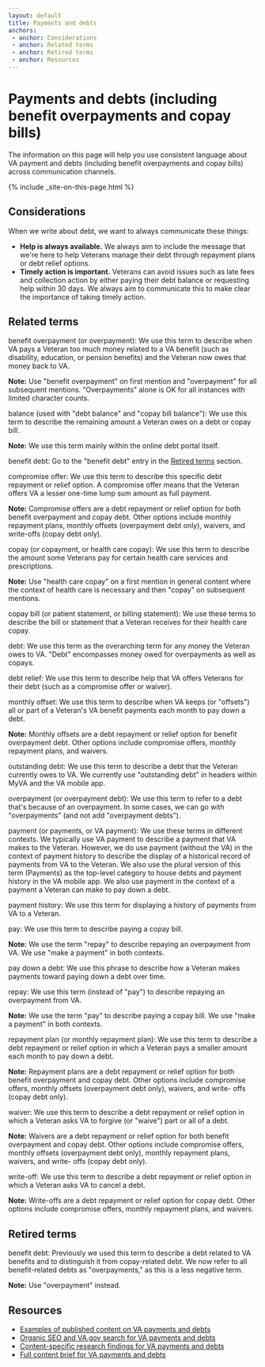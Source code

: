 ```yaml
---
layout: default
title: Payments and debts
anchors:
 - anchor: Considerations
 - anchor: Related terms
 - anchor: Retired terms
 - anchor: Resources
---
```


# Payments and debts (including benefit overpayments and copay bills)

The information on this page will help you use consistent language about VA payment and debts (including benefit overpayments and copay bills) across communication channels.

{% include _site-on-this-page.html %}

## Considerations

When we write about debt, we want to always communicate these things:

- **Help is always available.** We always aim to include the message that we're here to help Veterans manage their debt through repayment plans or debt relief options.
- **Timely action is important.** Veterans can avoid issues such as late fees and collection action by either paying their debt balance or requesting help within 30 days. We always aim to communicate this to make clear the importance of taking timely action.

## Related terms

benefit overpayment (or overpayment): We use this term to describe when VA pays a Veteran too much money related to a VA benefit (such as disability, education, or pension benefits) and the Veteran now owes that money back to VA.

**Note:** Use "benefit overpayment" on first mention and "overpayment" for all subsequent mentions. "Overpayments" alone is OK for all instances with limited character counts.

balance (used with "debt balance" and "copay bill balance"): We use this term to describe the remaining amount a Veteran owes on a debt or copay bill.

**Note:** We use this term mainly within the online debt portal itself.

benefit debt: Go to the "benefit debt" entry in the [Retired terms](#retired-terms) section.

compromise offer: We use this term to describe this specific debt repayment or relief option. A compromise offer means that the Veteran offers VA a lesser one-time lump sum amount as full payment.

**Note:** Compromise offers are a debt repayment or relief option for both benefit overpayment and copay debt. Other options include monthly repayment plans, monthly offsets (overpayment debt only), waivers, and write-offs (copay debt only).

copay (or copayment, or health care copay): We use this term to describe the amount some Veterans pay for certain health care services and prescriptions.

**Note:** Use "health care copay" on a first mention in general content where the context of health care is necessary and then "copay" on subsequent mentions.

copay bill (or patient statement, or billing statement): We use these terms to describe the bill or statement that a Veteran receives for their health care copay.

debt: We use this term as the overarching term for any money the Veteran owes to VA. "Debt" encompasses money owed for overpayments as well as copays.

debt relief: We use this term to describe help that VA offers Veterans for their debt (such as a compromise offer or waiver).

monthly offset: We use this term to describe when VA keeps (or "offsets") all or part of a Veteran's VA benefit payments each month to pay down a debt.

**Note:** Monthly offsets are a debt repayment or relief option for benefit overpayment debt. Other options include compromise offers, monthly repayment plans, and waivers.

outstanding debt: We use this term to describe a debt that the Veteran currently owes to VA. We currently use "outstanding debt" in headers within MyVA and the VA mobile app.

overpayment (or overpayment debt): We use this term to refer to a debt that's because of an overpayment. In some cases, we can go with "overpayments" (and not add "overpayment debts").

payment (or payments, or VA payment): We use these terms in different contexts. We typically use VA payment to describe a payment that VA makes to the Veteran. However, we do use payment (without the VA) in the context of payment history to describe the display of a historical record of payments from VA to the Veteran. We also use the plural version of this term (Payments) as the top-level category to house debts and payment history in the VA mobile app. We also use payment in the context of a payment a Veteran can make to pay down a debt.

payment history: We use this term for displaying a history of payments from VA to a Veteran.

pay: We use this term to describe paying a copay bill.

**Note:** We use the term "repay" to describe repaying an overpayment from VA. We use "make a payment" in both contexts.

pay down a debt: We use this phrase to describe how a Veteran makes payments toward paying down a debt over time.

repay: We use this term (instead of "pay") to describe repaying an overpayment from VA.

**Note:** We use the term "pay" to describe paying a copay bill. We use "make a payment" in both contexts.

repayment plan (or monthly repayment plan): We use this term to describe a debt repayment or relief option in which a Veteran pays a smaller amount each month to pay down a debt.

**Note:** Repayment plans are a debt repayment or relief option for both benefit overpayment and copay debt. Other options include compromise offers, monthly offsets (overpayment debt only), waivers, and write- offs (copay debt only).

waiver: We use this term to describe a debt repayment or relief option in which a Veteran asks VA to forgive (or "waive") part or all of a debt.

**Note:** Waivers are a debt repayment or relief option for both benefit overpayment and copay debt. Other options include compromise offers, monthly offsets (overpayment debt only), monthly repayment plans, waivers, and write- offs (copay debt only).

write-off: We use this term to describe a debt repayment or relief option in which a Veteran asks VA to cancel a debt.

**Note:** Write-offs are a debt repayment or relief option for copay debt. Other options include compromise offers, monthly repayment plans, and waivers.

## Retired terms

benefit debt: Previously we used this term to describe a debt related to VA benefits and to distinguish it from copay-related debt. We now refer to all benefit-related debts as "overpayments," as this is a less negative term.

**Note:** Use "overpayment" instead.

## Resources

- [Examples of published content on VA payments and debts](https://github.com/department-of-veterans-affairs/va.gov-team/blob/master/products/content/content-briefs/payments-debts-copay-bills.md#example-content-pages-related-to-this-topic)
- [Organic SEO and VA.gov search for VA payments and debts](https://github.com/department-of-veterans-affairs/va.gov-team/blob/master/products/content/content-briefs/payments-debts-copay-bills.md#seo-and-vagov-search)
- [Content-specific research findings for VA payments and debts](https://github.com/department-of-veterans-affairs/va.gov-team/blob/master/products/content/content-briefs/payments-debts-copay-bills.md#content-specific-research-findings)
- [Full content brief for VA payments and debts](https://github.com/department-of-veterans-affairs/va.gov-team/blob/master/products/content/content-briefs/payments-debts-copay-bills.md#overview)
